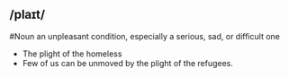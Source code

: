 ## /plaɪt/
#Noun
an unpleasant condition, especially a serious, sad, or difficult one

- The plight of the homeless
- Few of us can be unmoved by the plight of the refugees. 